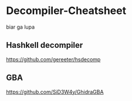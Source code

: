 # Decompiler-Cheatsheet
biar ga lupa

## Hashkell decompiler

https://github.com/gereeter/hsdecomp


## GBA 

https://github.com/SiD3W4y/GhidraGBA
